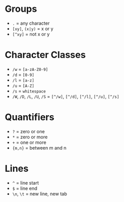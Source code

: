 # Groups

* `.` = any character
* `[xy]`, `(x|y)` = x or y
* `[^xy]` = not x or y


# Character Classes

* `/w` = `[a-zA-Z0-9]`
* `/d` = `[0-9]`
* `/l` = `[a-z]`
* `/u` = `[A-Z]`
* `/s` = `whitespace`
* `/W`, `/D`, `/L`, `/U`, `/S` = `[^/w]`, `[^/d]`, `[^/l]`, `[^/u]`, `[^/s]`


# Quantifiers

* `?` = zero or one
* `*` = zero or more
* `+` = one or more
* `{m,n}` = between m and n


# Lines
* `^` = line start
* `$` = line end 
* `\n`, `\t` = new line, new tab
